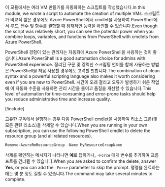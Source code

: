 <span data-ttu-id="01c47-101">이 모듈에서는 여러 VM 만들기를 자동화하는 스크립트를 작성했습니다.</span><span class="sxs-lookup"><span data-stu-id="01c47-101">In this module, we wrote a script to automate the creation of multiple VMs.</span></span> <span data-ttu-id="01c47-102">스크립트가 비교적 짧은 경우에도 Azure PowerShell에서 cmdlet을 사용하여 PowerShell에서 루프, 변수 및 함수를 결합할 때 잠재적인 능력을 확인할 수 있습니다.</span><span class="sxs-lookup"><span data-stu-id="01c47-102">Even though the script was relatively short, you can see the potential power when you combine loops, variables, and functions from PowerShell with cmdlets from Azure PowerShell.</span></span>

<span data-ttu-id="01c47-103">PowerShell 경험이 있는 관리자는 자동화에 Azure PowerShell을 사용하는 것이 좋습니다.</span><span class="sxs-lookup"><span data-stu-id="01c47-103">Azure PowerShell is a good automation choice for admins with PowerShell experience.</span></span> <span data-ttu-id="01c47-104">정리된 구문 및 강력한 스크립팅 언어를 함께 사용하는 방법은 PowerShell을 처음 사용할 경우에도 고려할 만합니다.</span><span class="sxs-lookup"><span data-stu-id="01c47-104">The combination of clean syntax and a powerful scripting language also makes it worth considering even if you are new to PowerShell.</span></span> <span data-ttu-id="01c47-105">시간이 오래 걸리고 오류가 발생하기 쉬운 작업에 이 자동화 수준을 사용하면 관리 시간을 줄이고 품질을 개선할 수 있습니다.</span><span class="sxs-lookup"><span data-stu-id="01c47-105">This level of automation for time-consuming and error-prone tasks should help you reduce administrative time and increase quality.</span></span>

<!-- Cleanup sandbox -->
[!include[](../../../includes/azure-sandbox-cleanup.md)]

<span data-ttu-id="01c47-106">고유한 구독에서 실행하는 경우 다음 PowerShell cmdlet을 사용하여 리소스 그룹(및 모든 관련 리소스)을 삭제할 수 있습니다.</span><span class="sxs-lookup"><span data-stu-id="01c47-106">When you are running in your own subscription, you can use the following PowerShell cmdlet to delete the resource group (and all related resources).</span></span>

```powershell
Remove-AzureRmResourceGroup -Name MyResourceGroupName
```

<span data-ttu-id="01c47-107">삭제를 확인하는 메시지가 나타나면 **예**로 답하거나, `-Force` 매개 변수를 추가하여 프롬프트를 건너뛸 수 있습니다.</span><span class="sxs-lookup"><span data-stu-id="01c47-107">When you are asked to confirm the delete, answer **Yes**, or you can add the `-Force` parameter to skip the prompt.</span></span> <span data-ttu-id="01c47-108">명령을 완료하는 데는 몇 분 정도 걸릴 수 있습니다.</span><span class="sxs-lookup"><span data-stu-id="01c47-108">The command may take several minutes to complete.</span></span>